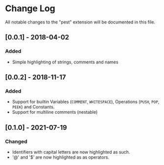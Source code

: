 # Change Log
All notable changes to the "pest" extension will be documented in this file.

## [0.0.1] - 2018-04-02
### Added
- Simple highlighting of strings, comments and names

## [0.0.2] - 2018-11-17
### Added
- Support for builtin Variables (`COMMENT`, `WHITESPACE`), Operations (`PUSH`, `POP`, `PEEK`) and Constants.
- Support for multiline comments (nestable)

## [0.1.0] - 2021-07-19
### Changed
- Identifiers with capital letters are now highlighted as such.
- '@' and '$' are now highlighted as as operators.
